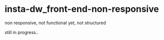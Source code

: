 # insta-dw_front-end-non-responsive
non responsive, 
not functional yet, 
not structured


still in progress..
